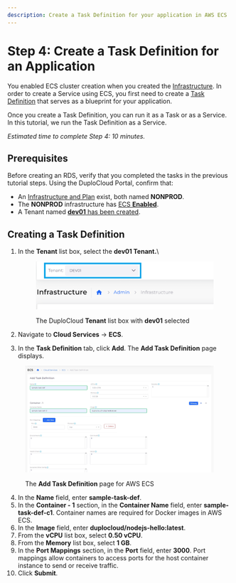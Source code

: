 ```yaml
---
description: Create a Task Definition for your application in AWS ECS
---
```


# Step 4: Create a Task Definition for an Application

You enabled ECS cluster creation when you created the [Infrastructure](../step-1-infrastructure.md). In order to create a Service using ECS, you first need to create a [Task Definition](https://docs.aws.amazon.com/AmazonECS/latest/developerguide/task\_definitions.html) that serves as a blueprint for your application.

Once you create a Task Definition, you can run it as a Task or as a Service. In this tutorial, we run the Task Definition as a Service.

_Estimated time to complete Step 4: 10 minutes._

## Prerequisites <a href="#id-0-toc-title" id="id-0-toc-title"></a>

Before creating an RDS, verify that you completed the tasks in the previous tutorial steps. Using the DuploCloud Portal, confirm that:

* An [Infrastructure and Plan](../step-1-infrastructure.md) exist, both named **NONPROD**.
* The **NONPROD** infrastructure has [ECS **Enabled**](../step-1-infrastructure.md#check-your-work).&#x20;
* A Tenant named [**dev01** has been created](../step-2-tenant.md).

## Creating a Task Definition

1.  In the **Tenant** list box, select the **dev01 Tenant.**\


    <div align="left">

    <figure><img src="../../../.gitbook/assets/tenant_dev01 (12).png" alt=""><figcaption><p>The DuploCloud <strong>Tenant</strong> list box with <strong>dev01</strong> selected</p></figcaption></figure>

    </div>


2. Navigate to **Cloud Services** -> **ECS**.
3. In the **Task Definition** tab, click **Add**. The **Add Task Definition** page displays.

<figure><img src="../../../.gitbook/assets/screenshot-nimbusweb.me-2024.02.17-16_40_37 (1).png" alt=""><figcaption><p>The <strong>Add Task Definition</strong> page for AWS ECS</p></figcaption></figure>

4. In the **Name** field, enter **sample-task-def**.&#x20;
5. In the **Container - 1** section, in the **Container Name** field, enter **sample-task-def-c1**. Container names are required for Docker images in AWS ECS.
6. In the **Image** field, enter **duplocloud/nodejs-hello:latest**.
7. From the **vCPU** list box, select **0.50 vCPU**.
8. From the **Memory** list box, select **1 GB**.
9. In the **Port Mappings** section, in the **Port** field, enter **3000**. Port mappings allow containers to access ports for the host container instance to send or receive traffic.&#x20;
10. Click **Submit**.
